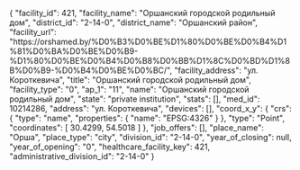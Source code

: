 {
    "facility_id": 421,
    "facility_name": "Оршанский городской родильный дом",
    "district_id": "2-14-0",
    "district_name": "Оршанский район",
    "facility_url": "https:\/\/orshamed.by\/%D0%B3%D0%BE%D1%80%D0%BE%D0%B4%D1%81%D0%BA%D0%BE%D0%B9-%D1%80%D0%BE%D0%B4%D0%B8%D0%BB%D1%8C%D0%BD%D1%8B%D0%B9-%D0%B4%D0%BE%D0%BC\/",
    "facility_address": "ул. Короткевича",
    "title": "Оршанский городской родильный дом",
    "facility_type": "0",
    "ap_1": "11",
    "name": "Оршанский городской родильный дом",
    "state": "private institution",
    "stats": [],
    "med_id": 10214286,
    "address": "ул. Короткевича",
    "devices": [],
    "coord_x_y": {
        "crs": {
            "type": "name",
            "properties": {
                "name": "EPSG:4326"
            }
        },
        "type": "Point",
        "coordinates": [
            30.4299,
            54.5018
        ]
    },
    "job_offers": [],
    "place_name": "Орша",
    "place_type": "city",
    "division_id": "2-14-0",
    "year_of_closing": null,
    "year_of_opening": "0",
    "healthcare_facility_key": 421,
    "administrative_division_id": "2-14-0"
}